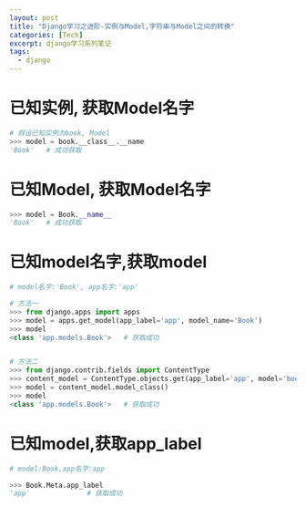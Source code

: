 ```yaml
---
layout: post
title: "Django学习之进阶-实例与Model,字符串与Model之间的转换"
categories: [Tech]
excerpt: django学习系列笔记
tags:
  - django
---
```



# 已知实例, 获取Model名字

```python
# 假设已知实例为book, Model
>>> model = book.__class__.__name
'Book'   # 成功获取
```


# 已知Model, 获取Model名字
```python
>>> model = Book.__name__
'Book'   # 成功获取
```


# 已知model名字,获取model
```python
# model名字:'Book', app名字:'app'

# 方法一
>>> from django.apps import apps
>>> model = apps.get_model(app_label='app', model_name='Book')
>>> model
<class 'app.models.Book'>   # 获取成功


# 方法二
>>> from django.contrib.fields import ContentType
>>> content_model = ContentType.objects.get(app_label='app', model='book')   # 一定要小写的model名
>>> model = content_model.model_class()
>>> model
<class 'app.models.Book'>   # 获取成功
```


# 已知model,获取app_label
```python
# model:Book,app名字:app

>>> Book.Meta.app_label
'app'              # 获取成功
```
